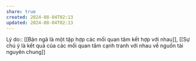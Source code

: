 ```yaml
---
share: true
created: 2024-08-04T02:13
updated: 2024-08-04T02:13
---
```

Lý do:: [[Bản ngã là một tập hợp các mối quan tâm kết hợp với nhau]], [[Sự chú ý là kết quả của các mối quan tâm cạnh tranh với nhau về nguồn tài nguyên chung]]